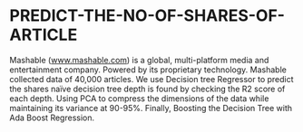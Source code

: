 # PREDICT-THE-NO-OF-SHARES-OF-ARTICLE
Mashable (www.mashable.com) is a global, multi-platform media and entertainment company. Powered by its proprietary technology. Mashable collected data of 40,000 articles. We use Decision tree Regressor to predict the shares naïve decision tree depth is found by checking the R2 score of each depth. Using PCA to compress the dimensions of the data while maintaining its variance at 90-95%. Finally, Boosting the Decision Tree with Ada Boost Regression.
